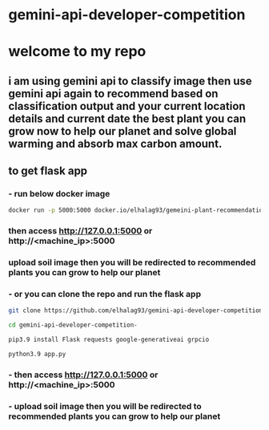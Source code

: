 # gemini-api-developer-competition 

# welcome to my repo 

## i am using gemini api to classify image then use gemini api again to recommend based on classification output and your current location details and current date the best plant you can grow now  to help our planet and solve global warming and absorb max carbon amount.

## to get flask app

### - run below docker image 
```sh
docker run -p 5000:5000 docker.io/elhalag93/gemeini-plant-recommendation
```
### then access http://127.0.0.1:5000  or http://<machine_ip>:5000

### upload soil image then you will be redirected to recommended plants you can grow to help our planet


### - or  you can clone  the repo and run the flask app
```sh
git clone https://github.com/elhalag93/gemini-api-developer-competition-

cd gemini-api-developer-competition-

pip3.9 install Flask requests google-generativeai grpcio

python3.9 app.py
```
### - then access http://127.0.0.1:5000  or http://<machine_ip>:5000

### - upload soil image then you will be redirected to recommended plants you can grow to help our planet


